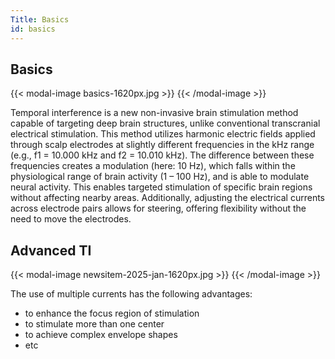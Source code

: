 ```yaml
---
Title: Basics
id: basics
---
```


## Basics

{{< modal-image basics-1620px.jpg >}}
{{< /modal-image >}}

Temporal interference is a new non-invasive brain stimulation method capable of targeting deep brain structures, unlike conventional transcranial electrical stimulation.
This method utilizes harmonic electric fields applied through scalp electrodes at slightly different frequencies in the kHz range (e.g., f1 = 10.000 kHz and f2 = 10.010 kHz). The difference between these frequencies creates a modulation (here: 10 Hz), which falls within the physiological range of brain activity (1 – 100 Hz), and is able to modulate neural activity. This enables targeted stimulation of specific brain regions without affecting nearby areas. Additionally, adjusting the electrical currents across electrode pairs allows for steering, offering flexibility without the need to move the electrodes.

## Advanced TI 

{{< modal-image newsitem-2025-jan-1620px.jpg >}}
{{< /modal-image >}}

The use of multiple currents has the following advantages:

* to enhance the focus region of stimulation 
* to stimulate more than one center
* to achieve complex envelope shapes
* etc
